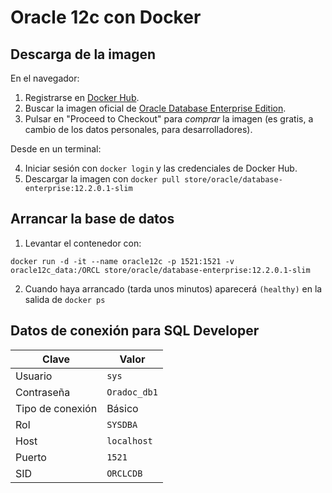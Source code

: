 # Oracle 12c con Docker

## Descarga de la imagen

En el navegador:

1. Registrarse en [Docker Hub](https://hub.docker.com).
2. Buscar la imagen oficial de [Oracle Database Enterprise Edition](https://hub.docker.com/_/oracle-database-enterprise-edition).
3. Pulsar en "Proceed to Checkout" para _comprar_ la imagen (es gratis, a cambio de los datos personales, para desarrolladores).

Desde en un terminal:

4. Iniciar sesión con `docker login` y las credenciales de Docker Hub.
5. Descargar la imagen con `docker pull store/oracle/database-enterprise:12.2.0.1-slim`

## Arrancar la base de datos

1. Levantar el contenedor con:

`docker run -d -it --name oracle12c -p 1521:1521 -v oracle12c_data:/ORCL store/oracle/database-enterprise:12.2.0.1-slim`

2. Cuando haya arrancado (tarda unos minutos) aparecerá `(healthy)` en la salida de `docker ps` 

## Datos de conexión para SQL Developer

| Clave | Valor |
|---|---|
| Usuario | `sys` |
| Contraseña | `Oradoc_db1` |
| Tipo de conexión | Básico |
| Rol | `SYSDBA` |
| Host | `localhost` |
| Puerto | `1521` |
| SID | `ORCLCDB` |
